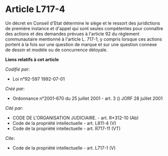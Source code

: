 # Article L717-4

Un décret en Conseil d'Etat détermine le siège et le ressort des juridictions de première instance et d'appel qui sont seules
compétentes pour connaître des actions et des demandes prévues à l'article 92 du règlement communautaire mentionné à
l'article L. 717-1, y compris lorsque ces actions portent à la fois sur une question de marque et sur une question connexe de
dessin et modèle ou de concurrence déloyale.

**Liens relatifs à cet article**

_Codifié par_:

  - Loi n°92-597 1992-07-01

_Créé par_:

  - Ordonnance n°2001-670 du 25 juillet 2001 - art. 3 () JORF 28 juillet 2001

_Cité par_:

  - CODE DE L'ORGANISATION JUDICIAIRE. - art. R*312-10 (Ab)
  - Code de la propriété intellectuelle - art. L811-4 (V)
  - Code de la propriété intellectuelle - art. R717-11 (VT)

_Cite_:

  - Code de la propriété intellectuelle - art. L717-1 (V)
